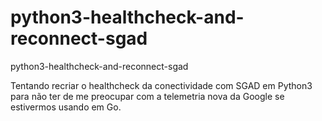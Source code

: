 # python3-healthcheck-and-reconnect-sgad
python3-healthcheck-and-reconnect-sgad

Tentando recriar o healthcheck da conectividade com SGAD em Python3 para não ter de me preocupar com a telemetria nova da Google se estivermos usando em Go.
